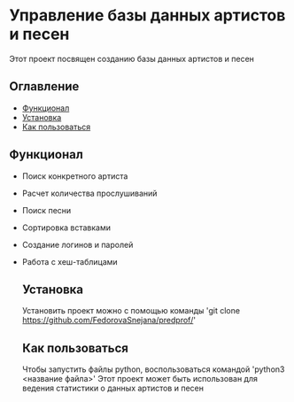 # Управление базы данных артистов и песен
Этот проект посвящен созданию базы данных артистов и песен

## Оглавление
- [Функционал](#фунционал)
- [Установка](#установка)
- [Как пользоваться](#Как-пользоваться)


## Функционал
- Поиск конкретного артиста
- Расчет количества прослушиваний
- Поиск песни
- Сортировка вставками
- Создание логинов и паролей
- Работа с хеш-таблицами

  
  ## Установка
  Установить проект можно с помощью команды
  'git clone https://github.com/FedorovaSnejana/predprof/'

  ## Как пользоваться
  Чтобы запустить файлы python, воспользоваться командой
  'python3 <название файла>'
  Этот проект может быть использован для ведения статистики о данных артистов и песен 

